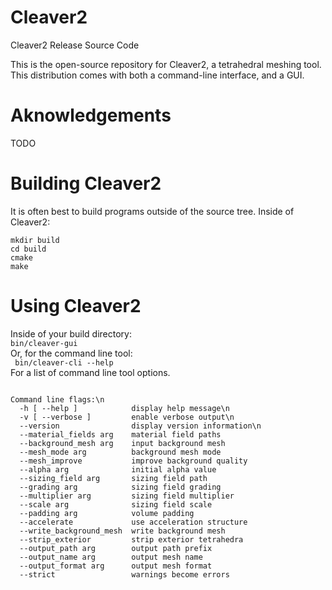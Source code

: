 Cleaver2
========

Cleaver2 Release Source Code

This is the open-source repository for Cleaver2, a tetrahedral meshing tool. 
This distribution comes with both a command-line interface, and a GUI.

Aknowledgements
========

TODO

Building Cleaver2
========

It is often best to build programs outside of the source tree. Inside of Cleaver2:

<code>mkdir build</code><br/>
<code>cd build</code><br/>
<code>cmake</code><br/>
<code>make</code><br/>

Using Cleaver2
========
Inside of your build directory:<br/>
<code>bin/cleaver-gui</code><br/>
Or, for the command line tool:<br/>
<code> bin/cleaver-cli --help</code><br/>
For a list of command line tool options.

<code>
Command line flags:\n
  -h [ --help ]            display help message\n
  -v [ --verbose ]         enable verbose output\n
  --version                display version information\n
  --material_fields arg    material field paths
  --background_mesh arg    input background mesh
  --mesh_mode arg          background mesh mode
  --mesh_improve           improve background quality
  --alpha arg              initial alpha value
  --sizing_field arg       sizing field path
  --grading arg            sizing field grading
  --multiplier arg         sizing field multiplier
  --scale arg              sizing field scale
  --padding arg            volume padding
  --accelerate             use acceleration structure
  --write_background_mesh  write background mesh
  --strip_exterior         strip exterior tetrahedra
  --output_path arg        output path prefix
  --output_name arg        output mesh name
  --output_format arg      output mesh format
  --strict                 warnings become errors
</code>
